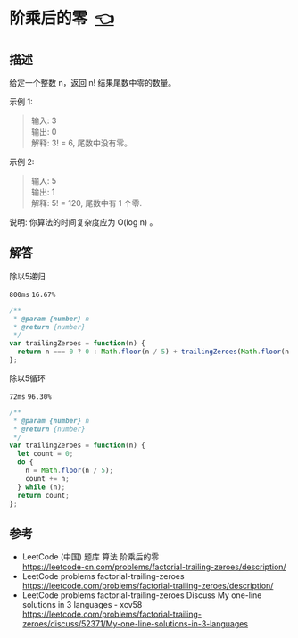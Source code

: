 # <a id="factorialTrailingZeroes"></a>阶乘后的零&nbsp;&nbsp;[:point_left:][readme.problemSet.algorithm.factorialTrailingZeroes] #

## 描述 ##

给定一个整数 n，返回 n! 结果尾数中零的数量。

示例 1:

> 输入: 3  
> 输出: 0  
> 解释: 3! = 6, 尾数中没有零。

示例 2:

> 输入: 5  
> 输出: 1  
> 解释: 5! = 120, 尾数中有 1 个零.

说明: 你算法的时间复杂度应为 O(log n) 。

## 解答 ##

除以5递归

`800ms` `16.67%`

```javascript
/**
 * @param {number} n
 * @return {number}
 */
var trailingZeroes = function(n) {
  return n === 0 ? 0 : Math.floor(n / 5) + trailingZeroes(Math.floor(n / 5));
};
```

除以5循环

`72ms` `96.30%`

```javascript
/**
 * @param {number} n
 * @return {number}
 */
var trailingZeroes = function(n) {
  let count = 0;
  do {
    n = Math.floor(n / 5);
    count += n;
  } while (n);
  return count;
};
```

## 参考 ##

* LeetCode (中国) 题库 算法 阶乘后的零  
  <https://leetcode-cn.com/problems/factorial-trailing-zeroes/description/>
* LeetCode problems factorial-trailing-zeroes  
  <https://leetcode.com/problems/factorial-trailing-zeroes/description/>
* LeetCode problems factorial-trailing-zeroes Discuss My one-line solutions in 3 languages - xcv58  
  <https://leetcode.com/problems/factorial-trailing-zeroes/discuss/52371/My-one-line-solutions-in-3-languages>

<!-- 链接 开始 -->
[readme.problemSet.algorithm.factorialTrailingZeroes]: ../../README.md#problemSet.algorithm.factorialTrailingZeroes "README"
<!-- 链接 结束 -->